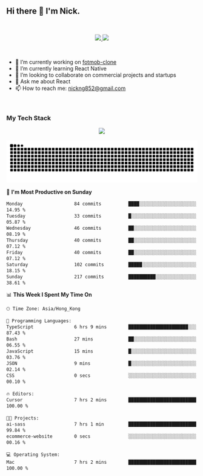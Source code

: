 ## Hi there 👋 I'm Nick.

<!--
**nickng852/nickng852** is a ✨ _special_ ✨ repository because its `README.md` (this file) appears on your GitHub profile.

Here are some ideas to get you started:

- 🔭 I’m currently working on ...
- 🌱 I’m currently learning ...
- 👯 I’m looking to collaborate on ...
- 🤔 I’m looking for help with ...
- 💬 Ask me about ...
- 📫 How to reach me: ...
- 😄 Pronouns: ...
- ⚡ Fun fact: ...
-->

<br />

<p align="center">
  <a href="https://shields.io">
    <img src="https://img.shields.io/badge/made_in-hong_kong-blue" />
  </a>

  <a href="https://github.com/antonkomarev/github-profile-views-counter">
    <img src="https://komarev.com/ghpvc/?username=nickng852&label=profile+views&color=brightgreen&abbreviated=true" />
  </a>
</p>

<br />

- 🔭 I’m currently working on [fotmob-clone](https://github.com/nickng852/fotmob-clone)
- 🌱 I’m currently learning React Native
- 👯 I’m looking to collaborate on commercial projects and startups
- 💬 Ask me about React
- 📫 How to reach me: [nickng852@gmail.com](nickng852@gmail.com)

<br />

<h3>My Tech Stack</h3>

<p align="center">
  <a href="https://skillicons.dev">
    <img src="https://skillicons.dev/icons?i=html,css,js,ts,tailwind,sass,emotion,styledcomponents,materialui,bootstrap,react,nextjs,jquery,nodejs,express,prisma,git,github,bitbucket,vite,npm,pnpm,linux,ubuntu,nginx,vercel,firebase,heroku,wordpress,figma,ps,pr" />
  </a>
</p>

<p align="center">
  <a href="https://github.com/Platane/snk">
    <img src="https://raw.githubusercontent.com/nickng852/nickng852/output/github-contribution-grid-snake-dark.svg" />
  </a>
</p>

<!--START_SECTION:waka-->
📅 **I'm Most Productive on Sunday** 

```text
Monday                   84 commits          ████░░░░░░░░░░░░░░░░░░░░░   14.95 % 
Tuesday                  33 commits          █░░░░░░░░░░░░░░░░░░░░░░░░   05.87 % 
Wednesday                46 commits          ██░░░░░░░░░░░░░░░░░░░░░░░   08.19 % 
Thursday                 40 commits          ██░░░░░░░░░░░░░░░░░░░░░░░   07.12 % 
Friday                   40 commits          ██░░░░░░░░░░░░░░░░░░░░░░░   07.12 % 
Saturday                 102 commits         █████░░░░░░░░░░░░░░░░░░░░   18.15 % 
Sunday                   217 commits         ██████████░░░░░░░░░░░░░░░   38.61 % 
```


📊 **This Week I Spent My Time On** 

```text
🕑︎ Time Zone: Asia/Hong_Kong

💬 Programming Languages: 
TypeScript               6 hrs 9 mins        ██████████████████████░░░   87.43 % 
Bash                     27 mins             ██░░░░░░░░░░░░░░░░░░░░░░░   06.55 % 
JavaScript               15 mins             █░░░░░░░░░░░░░░░░░░░░░░░░   03.76 % 
JSON                     9 mins              █░░░░░░░░░░░░░░░░░░░░░░░░   02.14 % 
CSS                      0 secs              ░░░░░░░░░░░░░░░░░░░░░░░░░   00.10 % 

🔥 Editors: 
Cursor                   7 hrs 2 mins        █████████████████████████   100.00 % 

🐱‍💻 Projects: 
ai-sass                  7 hrs 1 min         █████████████████████████   99.84 % 
ecommerce-website        0 secs              ░░░░░░░░░░░░░░░░░░░░░░░░░   00.16 % 

💻 Operating System: 
Mac                      7 hrs 2 mins        █████████████████████████   100.00 % 
```


<!--END_SECTION:waka-->
